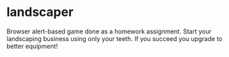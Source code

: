 # landscaper
Browser alert-based game done as a homework assignment. Start your landscaping business using only your teeth. If you succeed you upgrade to better equipment! 
